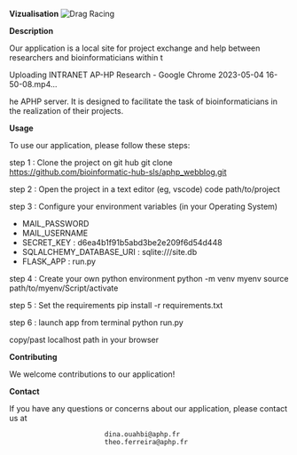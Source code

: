 **Vizualisation**
![Drag Racing](https://github.com/bioinformatic-hub-sls/aphp_webblog/blob/main/acceuil.PNG)

**Description**

Our application is a local site for project exchange and help between researchers and bioinformaticians within t

Uploading INTRANET AP-HP Research - Google Chrome 2023-05-04 16-50-08.mp4…

he APHP server. It is designed to facilitate the task of bioinformaticians in the realization of their projects.


**Usage**

To use our application, please follow these steps:

step 1 : Clone the project on git hub
  git clone https://github.com/bioinformatic-hub-sls/aphp_webblog.git

step 2 : Open the project in a text editor (eg, vscode)
  code path/to/project
  
step 3 : Configure your environment variables (in your Operating System) 

  - MAIL_PASSWORD
  - MAIL_USERNAME
  - SECRET_KEY : d6ea4b1f91b5abd3be2e209f6d54d448
  - SQLALCHEMY_DATABASE_URI : sqlite:///site.db
  - FLASK_APP : run.py

step 4 : Create your own python environment
  python -m venv myenv
  source path/to/myenv/Script/activate

step 5 : Set the requirements
  pip install -r requirements.txt

step 6 : launch app from terminal
  python run.py

copy/past localhost path in your browser

**Contributing**

We welcome contributions to our application! 

**Contact**

If you have any questions or concerns about our application, please contact us at


                            dina.ouahbi@aphp.fr
                            theo.ferreira@aphp.fr


